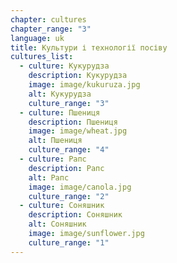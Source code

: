 ```yaml
---
chapter: cultures
chapter_range: "3"
language: uk
title: Культури і технології посіву
cultures_list:
  - culture: Кукурудза
    description: Кукурудза
    image: image/kukuruza.jpg
    alt: Кукурудза
    culture_range: "3"
  - culture: Пшениця
    description: Пшениця
    image: image/wheat.jpg
    alt: Пшениця
    culture_range: "4"
  - culture: Рапс
    description: Рапс
    alt: Рапс
    image: image/canola.jpg
    culture_range: "2"
  - culture: Соняшник
    description: Соняшник
    alt: Соняшник
    image: image/sunflower.jpg
    culture_range: "1"
---
```

